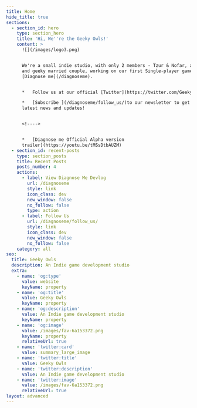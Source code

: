 ```yaml
---
title: Home
hide_title: true
sections:
  - section_id: hero
    type: section_hero
    title: 'Hi, We''re the Geeky Owls!'
    content: >
      ![](/images/logo3.png)


      We're a small indie studio, with only 2 members - Tzur & Nofar, a happy
      and geeky married couple, working on our first Single-player game -
      [Diagnose me](/diagnoseme).


      *   Follow us at our official [Twitter](https://twitter.com/GeekyOwls1)

      *   [Subscribe ](/diagnoseme/follow_us/)to our newsletter to get our
      latest news and updates!


      <!---->


      *   [Diagnose me Official Alpha version
      trailer](https://youtu.be/tMSsDtbAUZM)
  - section_id: recent-posts
    type: section_posts
    title: Recent Posts
    posts_number: 4
    actions:
      - label: View Diagnose Me Devlog
        url: /diagnoseme
        style: link
        icon_class: dev
        new_window: false
        no_follow: false
        type: action
      - label: Follow Us
        url: /diagnoseme/follow_us/
        style: link
        icon_class: dev
        new_window: false
        no_follow: false
    category: all
seo:
  title: Geeky Owls
  description: An Indie game development studio
  extra:
    - name: 'og:type'
      value: website
      keyName: property
    - name: 'og:title'
      value: Geeky Owls
      keyName: property
    - name: 'og:description'
      value: An Indie game development studio
      keyName: property
    - name: 'og:image'
      value: /images/fav-6a153372.png
      keyName: property
      relativeUrl: true
    - name: 'twitter:card'
      value: summary_large_image
    - name: 'twitter:title'
      value: Geeky Owls
    - name: 'twitter:description'
      value: An Indie game development studio
    - name: 'twitter:image'
      value: /images/fav-6a153372.png
      relativeUrl: true
layout: advanced
---
```

